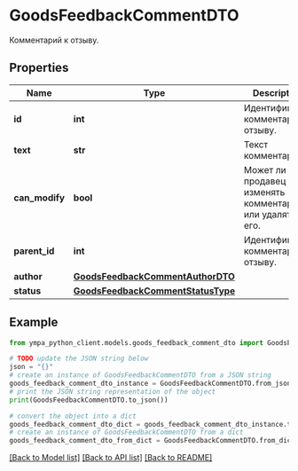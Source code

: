 # GoodsFeedbackCommentDTO

Комментарий к отзыву.

## Properties

Name | Type | Description | Notes
------------ | ------------- | ------------- | -------------
**id** | **int** | Идентификатор комментария к отзыву.  | 
**text** | **str** | Текст комментария. | 
**can_modify** | **bool** | Может ли продавец изменять комментарий или удалять его. | [optional] 
**parent_id** | **int** | Идентификатор комментария к отзыву.  | [optional] 
**author** | [**GoodsFeedbackCommentAuthorDTO**](GoodsFeedbackCommentAuthorDTO.md) |  | 
**status** | [**GoodsFeedbackCommentStatusType**](GoodsFeedbackCommentStatusType.md) |  | 

## Example

```python
from ympa_python_client.models.goods_feedback_comment_dto import GoodsFeedbackCommentDTO

# TODO update the JSON string below
json = "{}"
# create an instance of GoodsFeedbackCommentDTO from a JSON string
goods_feedback_comment_dto_instance = GoodsFeedbackCommentDTO.from_json(json)
# print the JSON string representation of the object
print(GoodsFeedbackCommentDTO.to_json())

# convert the object into a dict
goods_feedback_comment_dto_dict = goods_feedback_comment_dto_instance.to_dict()
# create an instance of GoodsFeedbackCommentDTO from a dict
goods_feedback_comment_dto_from_dict = GoodsFeedbackCommentDTO.from_dict(goods_feedback_comment_dto_dict)
```
[[Back to Model list]](../README.md#documentation-for-models) [[Back to API list]](../README.md#documentation-for-api-endpoints) [[Back to README]](../README.md)


